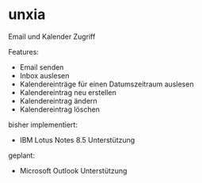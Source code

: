 unxia
=====

Email und Kalender Zugriff

Features:
- Email senden
- Inbox auslesen
- Kalendereinträge für einen Datumszeitraum auslesen
- Kalendereintrag neu erstellen
- Kalendereintrag ändern
- Kalendereintrag löschen

bisher implementiert:
- IBM Lotus Notes 8.5 Unterstützung

geplant:
- Microsoft Outlook Unterstützung
